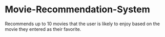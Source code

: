 # Movie-Recommendation-System
Recommends up to 10 movies that the user is likely to enjoy based on the movie they entered as their favorite.
